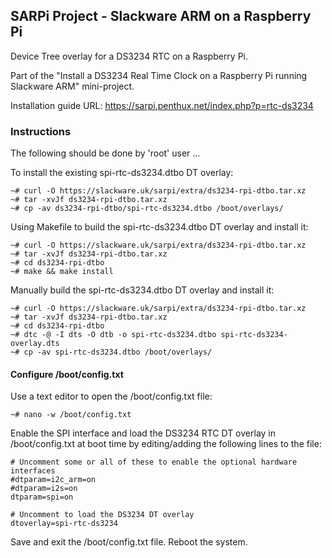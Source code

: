 ## SARPi Project - Slackware ARM on a Raspberry Pi

Device Tree overlay for a DS3234 RTC on a Raspberry Pi.

Part of the "Install a DS3234 Real Time Clock on a Raspberry Pi running Slackware ARM" mini-project.

Installation guide URL: https://sarpi.penthux.net/index.php?p=rtc-ds3234

### Instructions

The following should be done by 'root' user ...

To install the existing spi-rtc-ds3234.dtbo DT overlay:
```
~# curl -O https://slackware.uk/sarpi/extra/ds3234-rpi-dtbo.tar.xz  
~# tar -xvJf ds3234-rpi-dtbo.tar.xz  
~# cp -av ds3234-rpi-dtbo/spi-rtc-ds3234.dtbo /boot/overlays/  
```
Using Makefile to build the spi-rtc-ds3234.dtbo DT overlay and install it:
```
~# curl -O https://slackware.uk/sarpi/extra/ds3234-rpi-dtbo.tar.xz  
~# tar -xvJf ds3234-rpi-dtbo.tar.xz  
~# cd ds3234-rpi-dtbo  
~# make && make install 
```
Manually build the spi-rtc-ds3234.dtbo DT overlay and install it:
```
~# curl -O https://slackware.uk/sarpi/extra/ds3234-rpi-dtbo.tar.xz  
~# tar -xvJf ds3234-rpi-dtbo.tar.xz  
~# cd ds3234-rpi-dtbo  
~# dtc -@ -I dts -O dtb -o spi-rtc-ds3234.dtbo spi-rtc-ds3234-overlay.dts  
~# cp -av spi-rtc-ds3234.dtbo /boot/overlays/  
```
#### Configure /boot/config.txt

Use a text editor to open the /boot/config.txt file:
```
~# nano -w /boot/config.txt 
```
Enable the SPI interface and load the DS3234 RTC DT overlay in /boot/config.txt at boot time by editing/adding the following lines to the file:
```
# Uncomment some or all of these to enable the optional hardware interfaces
#dtparam=i2c_arm=on
#dtparam=i2s=on
dtparam=spi=on

# Uncomment to load the DS3234 DT overlay
dtoverlay=spi-rtc-ds3234 
```
Save and exit the /boot/config.txt file. Reboot the system.

